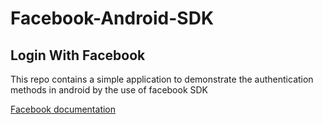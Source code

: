# Facebook-Android-SDK
<h2>Login With Facebook</h2>
<p>This repo contains a simple application to demonstrate the authentication methods in android by the use of facebook SDK </p>

<a href="https://developers.facebook.com/docs/app-events/getting-started-app-events-android#auto-events">
 Facebook documentation</a>


